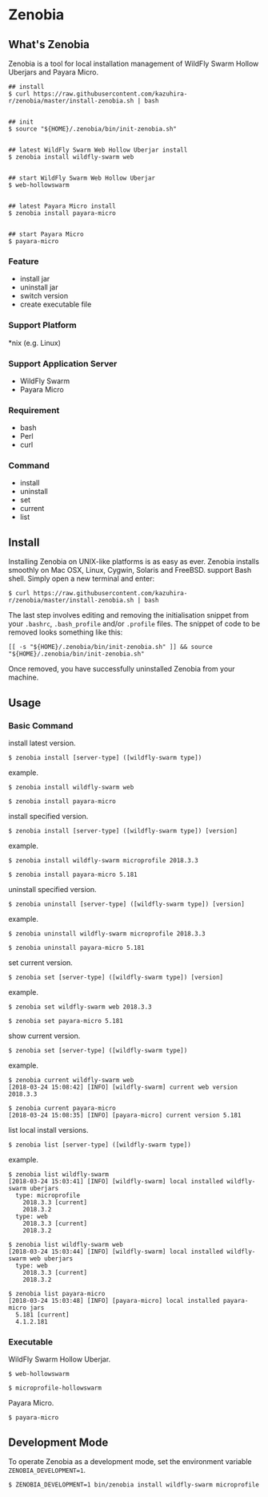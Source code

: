 # Zenobia

## What's Zenobia
Zenobia is a tool for local installation management of WildFly Swarm Hollow Uberjars and Payara Micro.

```shellscript
## install
$ curl https://raw.githubusercontent.com/kazuhira-r/zenobia/master/install-zenobia.sh | bash


## init
$ source "${HOME}/.zenobia/bin/init-zenobia.sh"


## latest WildFly Swarm Web Hollow Uberjar install
$ zenobia install wildfly-swarm web


## start WildFly Swarm Web Hollow Uberjar
$ web-hollowswarm


## latest Payara Micro install
$ zenobia install payara-micro


## start Payara Micro
$ payara-micro
```


### Feature
- install jar
- uninstall jar
- switch version
- create executable file

### Support Platform
*nix (e.g. Linux)

### Support Application Server
- WildFly Swarm
- Payara Micro

### Requirement
- bash
- Perl
- curl

### Command
- install
- uninstall
- set
- current
- list

## Install
Installing Zenobia on UNIX-like platforms is as easy as ever. Zenobia installs smoothly on Mac OSX, Linux, Cygwin, Solaris and FreeBSD. support Bash shell.
Simply open a new terminal and enter:
```shellscript
$ curl https://raw.githubusercontent.com/kazuhira-r/zenobia/master/install-zenobia.sh | bash
```

The last step involves editing and removing the initialisation snippet from your `.bashrc`, `.bash_profile` and/or `.profile` files.  The snippet of code to be removed looks something like this:
```shellscript
[[ -s "${HOME}/.zenobia/bin/init-zenobia.sh" ]] && source "${HOME}/.zenobia/bin/init-zenobia.sh"
```
Once removed, you have successfully uninstalled Zenobia from your machine.

## Usage
### Basic Command
install latest version.
```shellscript
$ zenobia install [server-type] ([wildfly-swarm type])
```

example.
```shellscript
$ zenobia install wildfly-swarm web

$ zenobia install payara-micro
```

install specified version.
```shellscript
$ zenobia install [server-type] ([wildfly-swarm type]) [version]
```

example.
```shellscript
$ zenobia install wildfly-swarm microprofile 2018.3.3

$ zenobia install payara-micro 5.181
```

uninstall specified version.
```shellscript
$ zenobia uninstall [server-type] ([wildfly-swarm type]) [version]
```

example.
```shellscript
$ zenobia uninstall wildfly-swarm microprofile 2018.3.3

$ zenobia uninstall payara-micro 5.181
```

set current version.
```shellscript
$ zenobia set [server-type] ([wildfly-swarm type]) [version]
```

example.
```shellscript
$ zenobia set wildfly-swarm web 2018.3.3

$ zenobia set payara-micro 5.181
```

show current version.
```shellscript
$ zenobia set [server-type] ([wildfly-swarm type])
```

example.
```shellscript
$ zenobia current wildfly-swarm web
[2018-03-24 15:08:42] [INFO] [wildfly-swarm] current web version 2018.3.3

$ zenobia current payara-micro
[2018-03-24 15:08:35] [INFO] [payara-micro] current version 5.181
```

list local install versions.
```shellscript
$ zenobia list [server-type] ([wildfly-swarm type])
```

example.
```shellscript
$ zenobia list wildfly-swarm
[2018-03-24 15:03:41] [INFO] [wildfly-swarm] local installed wildfly-swarm uberjars
  type: microprofile
    2018.3.3 [current]
    2018.3.2
  type: web
    2018.3.3 [current]
    2018.3.2

$ zenobia list wildfly-swarm web
[2018-03-24 15:03:44] [INFO] [wildfly-swarm] local installed wildfly-swarm web uberjars
  type: web
    2018.3.3 [current]
    2018.3.2

$ zenobia list payara-micro
[2018-03-24 15:03:48] [INFO] [payara-micro] local installed payara-micro jars
  5.181 [current]
  4.1.2.181
```

### Executable
WildFly Swarm Hollow Uberjar.
```shellscript
$ web-hollowswarm

$ microprofile-hollowswarm
```

Payara Micro.
```shellscript
$ payara-micro
```

## Development Mode
To operate Zenobia as a development mode, set the environment variable `ZENOBIA_DEVELOPMENT=1`.
```shellscript
$ ZENOBIA_DEVELOPMENT=1 bin/zenobia install wildfly-swarm microprofile
```
